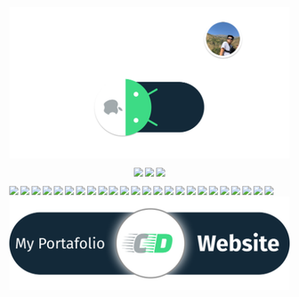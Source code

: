<p align="center">
    <picture>
      <source media="(prefers-color-scheme: dark)" srcset="res/CarlitosDroid.png">
      <img alt="Repository 1" src="res/CarlitosDroid.png">
    </picture>
</p>

<p align="center">
 <img src="https://ziadoua.github.io/m3-Markdown-Badges/badges/Windows/windows2.svg">
 <img src="https://ziadoua.github.io/m3-Markdown-Badges/badges/macOS/macos1.svg">
 <img src="https://ziadoua.github.io/m3-Markdown-Badges/badges/Linux/linux3.svg">
</p>

  <img src="https://ziadoua.github.io/m3-Markdown-Badges/badges/Android/android2.svg">
  <img src="https://ziadoua.github.io/m3-Markdown-Badges/badges/iOS/ios1.svg">
  <img src="https://ziadoua.github.io/m3-Markdown-Badges/badges/Kotlin/kotlin3.svg">
  <img src="https://ziadoua.github.io/m3-Markdown-Badges/badges/Java/java1.svg">
  <img src="https://ziadoua.github.io/m3-Markdown-Badges/badges/Swift/swift2.svg">
  <img src="https://ziadoua.github.io/m3-Markdown-Badges/badges/React/react2.svg">
  <img src="https://ziadoua.github.io/m3-Markdown-Badges/badges/Firebase/firebase2.svg">
  <img src="https://ziadoua.github.io/m3-Markdown-Badges/badges/VisualStudioCode/visualstudiocode1.svg">
  <img src="https://ziadoua.github.io/m3-Markdown-Badges/badges/Xcode/xcode1.svg">
  <img src="https://ziadoua.github.io/m3-Markdown-Badges/badges/AndroidStudio/androidstudio2.svg">
  <img src="https://ziadoua.github.io/m3-Markdown-Badges/badges/PyCharm/pycharm2.svg">
  <img src="https://ziadoua.github.io/m3-Markdown-Badges/badges/HTML/html2.svg">
  <img src="https://ziadoua.github.io/m3-Markdown-Badges/badges/CSS/css2.svg">
  <img src="https://ziadoua.github.io/m3-Markdown-Badges/badges/Javascript/javascript2.svg">
  <img src="https://ziadoua.github.io/m3-Markdown-Badges/badges/Docker/docker1.svg">
  <img src="https://ziadoua.github.io/m3-Markdown-Badges/badges/TypeScript/typescript1.svg">
  <img src="https://ziadoua.github.io/m3-Markdown-Badges/badges/NodeJS/nodejs1.svg">
  <img src="https://ziadoua.github.io/m3-Markdown-Badges/badges/dotNET/dotnet1.svg">
  <img src="https://ziadoua.github.io/m3-Markdown-Badges/badges/Markdown/markdown2.svg">
  <img src="https://ziadoua.github.io/m3-Markdown-Badges/badges/Figma/figma2.svg">
  <img src="https://ziadoua.github.io/m3-Markdown-Badges/badges/Git/git2.svg">
  <img src="https://ziadoua.github.io/m3-Markdown-Badges/badges/SocketIO/socketio3.svg">
  <img src="https://ziadoua.github.io/m3-Markdown-Badges/badges/MongoDB/mongodb3.svg">
  <img src="https://ziadoua.github.io/m3-Markdown-Badges/badges/SQLite/sqlite1.svg">

  <picture>
    <source media="(prefers-color-scheme: dark)" srcset="res/my_portafolio.png">
    <img alt="Portfolio button" src="res/my_portafolio.png">
  </picture>